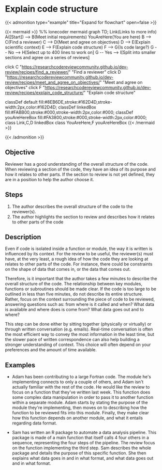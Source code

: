 # Explain code structure

{{< admonition type="example" title="Expand for flowchart" open=false >}}

{{< mermaid >}}
%% lonecoder mermaid
graph TD;
  Link(Links to more info)
  A([Start]) --> B(Meet initial requirements)
  YouAreHere(You are here)
  B --> C(Find a reviewer)
  C --> D(Meet and agree on objectives)
  D --> E(Explain scientific context)
  E --> F(Explain code structure)
  F --> G{Is code large?}
  G -- No --> H[Select up to 400 lines to work on]
  G -- Yes --> I[Split into smaller sections and agree on a series of reviews]

  click C "https://researchcodereviewcommunity.github.io/dev-review/recipes/find_a_reviewer/" "Find a reviewer"
  click D "https://researchcodereviewcommunity.github.io/dev-review/recipes/meet_and_agree_on_objectives/" "Meet and agree on objectives"
  click F "https://researchcodereviewcommunity.github.io/dev-review/recipes/explain_code_structure/" "Explain code structure"

  classDef default fill:#8EB6DE,stroke:#162D4D,stroke-width:2px,color:#162D4D;
  classDef linkedBox fill:#FABB00,stroke:#000,stroke-width:2px,color:#000;
  classDef youAreHereBox fill:#FA3800,stroke:#000,stroke-width:2px,color:#000;
  class Link,C,D linkedBox
  class YouAreHere,F youAreHereBox
{{< /mermaid >}}

{{< /admonition >}}


## Objective

Reviewer has a good understanding of the overall structure of the
code. When reviewing a section of the code, they have an idea of its
purpose and how it relates to other parts.
If the section to review is not yet defined, they are in a position to
help the author choose it.

## Steps

1. The author describes the overall structure of the code to the reviewer(s).
2. The author highlights the section to review and describes how it
   relates to other parts of the code
   
## Description

Even if code is isolated inside a function or module, the way it is
written is influenced by its context. For the review to be useful, the
reviewer(s) must have, at the very least, a rough idea of how the code
they are looking at relates to other parts of the code. For instance,
there could be constraints on the shape of data that comes in, or the
data that comes out.

Therefore, is it important that the author takes a few minutes to
describe the overall structure of the code. The relationship between
key modules, functions or subroutines should be made clear. If the
code is too large to be outlined in less than five minutes, do not
describe its entire structure. Rather, focus on the context
surrounding the piece of code to be reviewed, answering questions such
as: from where is it called and when? What data is available and where
does is come from? What data goes out and to where?

This step can be done either by sitting together (physically or
virtually) or through written conversation (e.g. emails). Real-time
conversation is often the most efficient way to convey the most
information in the least time, but the slower pace of written
correspondence can also help building a stronger understanding of
context. This choice will often depend on your preferences and the
amount of time available.

## Examples

- Adam has been contributing to a large Fortran code. The module he's
  implementing connects to only a couple of others, and Adam isn't
  actually familiar with the rest of the code. He would like the
  review to focus on a function that they've written last week. This
  function does some complex data manipulation in order to pass it to
  another function within a separate module. Adam starts by stating
  the purpose of the module they're implementing, then moves on to
  describing how the function to be reviewed fits into this
  module. Finally, they make clear how this function depends on
  another module, and what it entails regarding data format.
  
- Sam has written an R package to automate a data analysis pipeline.
  This package is made of a main function that itself calls 4 four
  others in a sequence, representing the four steps of the pipeline.
  The review focus on the function implementing the third step. Sam
  describes the whole package and details the purpose of this specific
  function. She then explains what data goes in and in what format,
  and what data goes out and in what format.
